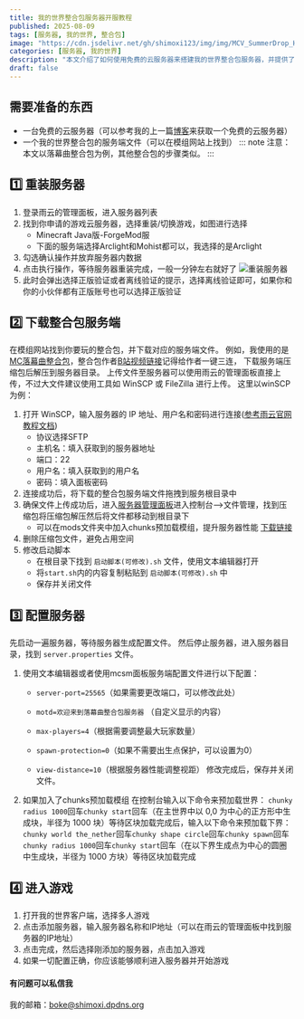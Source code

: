 ```yaml
---
title: 我的世界整合包服务器开服教程
published: 2025-08-09
tags: [服务器, 我的世界, 整合包]
image: "https://cdn.jsdelivr.net/gh/shimoxi123/img/img/MCV_SummerDrop_Hero_DotNet_Homepage_1920x1080.webp"
categories: [服务器, 我的世界]
description: "本文介绍了如何使用免费的云服务器来搭建我的世界整合包服务器，并提供了详细的配置步骤和注意事项。"
draft: false
---
```


## 需要准备的东西
- 一台免费的云服务器（可以参考我的上一篇<a href="https://www.shimoxi.qzz.io/posts/领免费服务器教程/" title="点击访问网站">博客</a>来获取一个免费的云服务器）
- 一个我的世界整合包的服务端文件（可以在模组网站上找到）
::: note
注意：本文以落幕曲整合包为例，其他整合包的步骤类似。
:::

## 1️⃣ 重装服务器
1. 登录雨云的管理面板，进入服务器列表
2. 找到你申请的游戏云服务器，选择重装/切换游戏，如图进行选择
    - Minecraft Java版-ForgeMod服
    - 下面的服务端选择Arclight和Mohist都可以，我选择的是Arclight
3. 勾选确认操作并放弃服务器内数据
4. 点击执行操作，等待服务器重装完成，一般一分钟左右就好了
![重装服务器](https://cdn.jsdelivr.net/gh/shimoxi123/img/img/6895782e58cb8da5c81147f5.webp)
5. 此时会弹出选择正版验证或者离线验证的提示，选择离线验证即可，如果你和你的小伙伴都有正版账号也可以选择正版验证

## 2️⃣ 下载整合包服务端
在模组网站找到你要玩的整合包，并下载对应的服务端文件。
例如，我使用的是 [MC落幕曲整合包](https://pan.quark.cn/s/4e69ec77f734)，整合包作者[B站视频链接](https://b23.tv/JAirp3c)记得给作者一键三连，
下载服务端压缩包后解压到服务器目录。
上传文件至服务器可以使用雨云的管理面板直接上传，不过大文件建议使用工具如 WinSCP 或 FileZilla 进行上传。
这里以winSCP为例：
1. 打开 WinSCP，输入服务器的 IP 地址、用户名和密码进行连接([参考雨云官网教程文档](https://www.rainyun.com/docs/rgs/practice/mcsmFileManage))
    - 协议选择SFTP
    - 主机名：填入获取到的服务器地址
    - 端口：22
    - 用户名：填入获取到的用户名
    - 密码：填入面板密码
2. 连接成功后，将下载的整合包服务端文件拖拽到服务根目录中
3. 确保文件上传成功后，进入[服务器管理面板](https://mcsm.rainyun.com/#/customer)进入控制台-->文件管理，找到压缩包将压缩包解压然后将文件都移动到根目录下
    - 可以在mods文件夹中加入chunks预加载模组，提升服务器性能    [下载链接](https://www.curseforge.com/minecraft/mc-mods/chunky-pregenerator-forge)
4. 删除压缩包文件，避免占用空间
5. 修改启动脚本
   - 在根目录下找到 `启动脚本(可修改).sh` 文件，使用文本编辑器打开
   - 将`start.sh`内的内容复制粘贴到 `启动脚本(可修改).sh` 中
   - 保存并关闭文件

## 3️⃣ 配置服务器
先启动一遍服务器，等待服务器生成配置文件。
然后停止服务器，进入服务器目录，找到 `server.properties` 文件。
1. 使用文本编辑器或者使用mcsm面板服务端配置文件进行以下配置：
    - `server-port=25565`（如果需要更改端口，可以修改此处）

    - `motd=欢迎来到落幕曲整合包服务器` （自定义显示的内容）
    - `max-players=4`（根据需要调整最大玩家数量）
    - `spawn-protection=0`（如果不需要出生点保护，可以设置为0）
    - `view-distance=10`（根据服务器性能调整视距）
修改完成后，保存并关闭文件。    
2. 如果加入了chunks预加载模组
    在控制台输入以下命令来预加载世界：
    `chunky radius 1000`回车`chunky start`回车（在主世界中以 0,0 为中心的正方形中生成块，半径为 1000 块）等待区块加载完成后，输入以下命令来预加载下界：
    `chunky world the_nether`回车`chunky shape circle`回车`chunky spawn`回车`chunky radius 1000`回车`chunky start`回车（在以下界生成点为中心的圆圈中生成块，半径为 1000 方块）等待区块加载完成
## 4️⃣ 进入游戏
1. 打开我的世界客户端，选择多人游戏
2. 点击添加服务器，输入服务器名称和IP地址（可以在雨云的管理面板中找到服务器的IP地址）
3. 点击完成，然后选择刚添加的服务器，点击加入游戏
4. 如果一切配置正确，你应该能够顺利进入服务器并开始游戏

#### 有问题可以私信我
我的邮箱：boke@shimoxi.dpdns.org

[def]: ttps://example.co